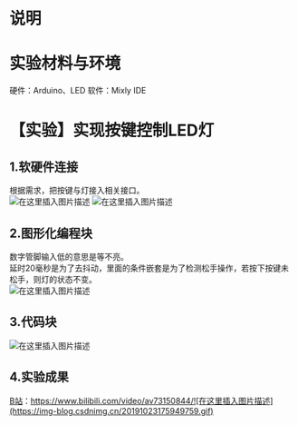 # 说明  
# 实验材料与环境
硬件：Arduino、LED
软件：Mixly IDE
# 【实验】实现按键控制LED灯
## 1.软硬件连接  
根据需求，把按键与灯接入相关接口。  
![在这里插入图片描述](https://img-blog.csdnimg.cn/20191023173319789.jpg?x-oss-process=image/watermark,type_ZmFuZ3poZW5naGVpdGk,shadow_10,text_aHR0cHM6Ly9ibG9nLmNzZG4ubmV0L3FxXzQyNzY3NjQ3,size_16,color_FFFFFF,t_70)
![在这里插入图片描述](https://img-blog.csdnimg.cn/20191023173340192.jpg?x-oss-process=image/watermark,type_ZmFuZ3poZW5naGVpdGk,shadow_10,text_aHR0cHM6Ly9ibG9nLmNzZG4ubmV0L3FxXzQyNzY3NjQ3,size_16,color_FFFFFF,t_70)
## 2.图形化编程块
数字管脚输入低的意思是等不亮。  
延时20毫秒是为了去抖动，里面的条件嵌套是为了检测松手操作，若按下按键未松手，则灯的状态不变。  
![在这里插入图片描述](https://img-blog.csdnimg.cn/20191023173517596.PNG?x-oss-process=image/watermark,type_ZmFuZ3poZW5naGVpdGk,shadow_10,text_aHR0cHM6Ly9ibG9nLmNzZG4ubmV0L3FxXzQyNzY3NjQ3,size_16,color_FFFFFF,t_70)
## 3.代码块
![在这里插入图片描述](https://img-blog.csdnimg.cn/20191023173841530.PNG?x-oss-process=image/watermark,type_ZmFuZ3poZW5naGVpdGk,shadow_10,text_aHR0cHM6Ly9ibG9nLmNzZG4ubmV0L3FxXzQyNzY3NjQ3,size_16,color_FFFFFF,t_70)
## 4.实验成果

[B站](https://www.bilibili.com/video/av73150844/)：https://www.bilibili.com/video/av73150844/![在这里插入图片描述](https://img-blog.csdnimg.cn/20191023175949759.gif)
